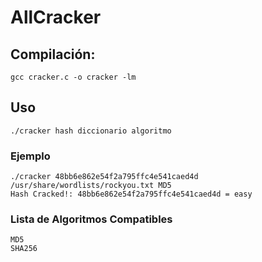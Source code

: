# AllCracker #

## Compilación: ## 
`gcc cracker.c -o cracker -lm`

## Uso ##
`./cracker hash diccionario algoritmo`
### Ejemplo ###
```
./cracker 48bb6e862e54f2a795ffc4e541caed4d /usr/share/wordlists/rockyou.txt MD5
Hash Cracked!: 48bb6e862e54f2a795ffc4e541caed4d = easy
```
### Lista de Algoritmos Compatibles ###
```
MD5
SHA256
```
